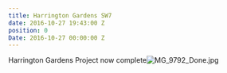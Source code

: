 ```yaml
---
title: Harrington Gardens SW7
date: 2016-10-27 19:43:00 Z
position: 0
Date: 2016-10-27 00:00:00 Z
---
```


Harrington Gardens Project now complete![MG_9792_Done.jpg](/uploads/MG_9792_Done.jpg)